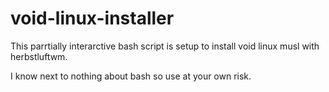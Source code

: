 # void-linux-installer
This parrtially interarctive bash script is setup to install void linux musl with herbstluftwm.

I know next to nothing about bash so use at  your own risk.

